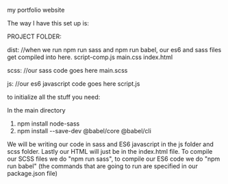 my portfolio website

The way I have this set up is:

PROJECT FOLDER:

  dist: //when we run npm run sass and npm run babel, our es6 and sass files get compiled into here.
    script-comp.js
    main.css
    index.html
    
  scss: //our sass code goes here
    main.scss
    
  js: //our es6 javascript code goes here
    script.js

to initialize all the stuff you need:

In the main directory
1. npm install node-sass
2. npm install --save-dev @babel/core @babel/cli

We will be writing our code in sass and ES6 javascript in the js folder and scss folder. Lastly our 
HTML will just be in the index.html file. To compile our SCSS files we do "npm run sass", to 
compile our ES6 code we do "npm run babel" (the commands that are going to run are specified in our
package.json file)

